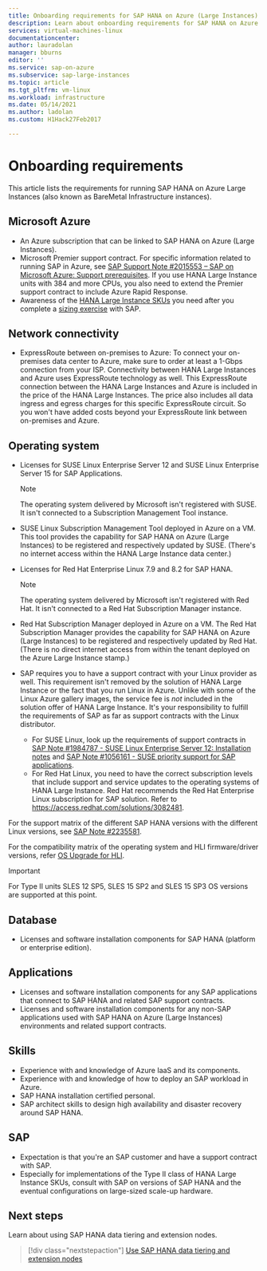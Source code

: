 ```yaml
---
title: Onboarding requirements for SAP HANA on Azure (Large Instances) | Microsoft Docs
description: Learn about onboarding requirements for SAP HANA on Azure (Large Instances).
services: virtual-machines-linux
documentationcenter: 
author: lauradolan
manager: bburns
editor: ''
ms.service: sap-on-azure
ms.subservice: sap-large-instances
ms.topic: article
ms.tgt_pltfrm: vm-linux
ms.workload: infrastructure
ms.date: 05/14/2021
ms.author: ladolan
ms.custom: H1Hack27Feb2017

---
```

# Onboarding requirements

This article lists the requirements for running SAP HANA on Azure Large Instances (also known as BareMetal Infrastructure instances).

## Microsoft Azure

- An Azure subscription that can be linked to SAP HANA on Azure (Large Instances).
- Microsoft Premier support contract. For specific information related to running SAP in Azure, see [SAP Support Note #2015553 – SAP on Microsoft Azure: Support prerequisites](https://launchpad.support.sap.com/#/notes/2015553). If you use HANA Large Instance units with 384 and more CPUs, you also need to extend the Premier support contract to include Azure Rapid Response.
- Awareness of the [HANA Large Instance SKUs](hana-available-skus.md) you need after you complete a [sizing exercise](hana-sizing.md) with SAP.

## Network connectivity

- ExpressRoute between on-premises to Azure: To connect your on-premises data center to Azure, make sure to order at least a 1-Gbps connection from your ISP. Connectivity between HANA Large Instances and Azure uses ExpressRoute technology as well. This ExpressRoute connection between the HANA Large Instances and Azure is included in the price of the HANA Large Instances. The price also includes all data ingress and egress charges for this specific ExpressRoute circuit. So you won't have added costs beyond your ExpressRoute link between on-premises and Azure.

## Operating system

- Licenses for SUSE Linux Enterprise Server 12 and SUSE Linux Enterprise Server 15 for SAP Applications.

   > [!NOTE] 
   > The operating system delivered by Microsoft isn't registered with SUSE. It isn't connected to a Subscription Management Tool instance.

- SUSE Linux Subscription Management Tool deployed in Azure on a VM. This tool provides the capability for SAP HANA on Azure (Large Instances) to be registered and respectively updated by SUSE. (There's no internet access within the HANA Large Instance data center.) 

- Licenses for Red Hat Enterprise Linux 7.9 and 8.2 for SAP HANA.

   > [!NOTE]
   > The operating system delivered by Microsoft isn't registered with Red Hat. It isn't connected to a Red Hat Subscription Manager instance.

- Red Hat Subscription Manager deployed in Azure on a VM. The Red Hat Subscription Manager provides the capability for SAP HANA on Azure (Large Instances) to be registered and respectively updated by Red Hat. (There is no direct internet access from within the tenant deployed on the Azure Large Instance stamp.)
- SAP requires you to have a support contract with your Linux provider as well. This requirement isn't removed by the solution of HANA Large Instance or the fact that you run Linux in Azure. Unlike with some of the Linux Azure gallery images, the service fee is *not* included in the solution offer of HANA Large Instance. It's your responsibility to fulfill the requirements of SAP as far as support contracts with the Linux distributor. 
   - For SUSE Linux, look up the requirements of support contracts in [SAP Note #1984787 - SUSE Linux Enterprise Server 12: Installation notes](https://launchpad.support.sap.com/#/notes/1984787) and [SAP Note #1056161 - SUSE priority support for SAP applications](https://launchpad.support.sap.com/#/notes/1056161).
   - For Red Hat Linux, you need to have the correct subscription levels that include support and service updates to the operating systems of HANA Large Instance. Red Hat recommends the Red Hat Enterprise Linux subscription for SAP solution. Refer to https://access.redhat.com/solutions/3082481. 

For the support matrix of the different SAP HANA versions with the different Linux versions, see [SAP Note #2235581](https://launchpad.support.sap.com/#/notes/2235581).

For the compatibility matrix of the operating system and HLI firmware/driver versions, refer [OS Upgrade for HLI](os-upgrade-hana-large-instance.md).


> [!IMPORTANT] 
> For Type II units SLES 12 SP5, SLES 15 SP2 and SLES 15 SP3 OS versions are supported at this point. 


## Database

- Licenses and software installation components for SAP HANA (platform or enterprise edition).

## Applications

- Licenses and software installation components for any SAP applications that connect to SAP HANA and related SAP support contracts.
- Licenses and software installation components for any non-SAP applications used with SAP HANA on Azure (Large Instances) environments and related support contracts.

## Skills

- Experience with and knowledge of Azure IaaS and its components.
- Experience with and knowledge of how to deploy an SAP workload in Azure.
- SAP HANA installation certified personal.
- SAP architect skills to design high availability and disaster recovery around SAP HANA.

## SAP

- Expectation is that you're an SAP customer and have a support contract with SAP.
- Especially for implementations of the Type II class of HANA Large Instance SKUs, consult with SAP on versions of SAP HANA and the eventual configurations on large-sized scale-up hardware.

## Next steps

Learn about using SAP HANA data tiering and extension nodes.

> [!div class="nextstepaction"]
> [Use SAP HANA data tiering and extension nodes](hana-data-tiering-extension-nodes.md)
